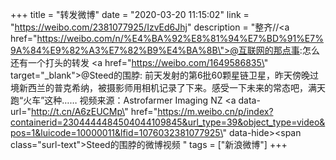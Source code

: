+++
title = "转发微博"
date = "2020-03-20 11:15:02"
link = "https://weibo.com/2381077925/IzvEd6Jhj"
description = "整齐//<a href=\"https://weibo.com/n/%E4%BA%92%E8%81%94%E7%BD%91%E7%9A%84%E9%82%A3%E7%82%B9%E4%BA%8B\">@互联网的那点事</a>:怎么还有一个打头的转发 <a href=\"https://weibo.com/1649586835\" target=\"_blank\">@Steed的围脖</a>: 前天发射的第6批60颗星链卫星，昨天傍晚过境新西兰的普克希纳，被摄影师用相机记录了下来。感受一下未来的常态吧，满天跑“火车”这种……  视频来源：Astrofarmer Imaging NZ  <a data-url=\"http://t.cn/A6zEUCMp\" href=\"https://m.weibo.cn/p/index?containerid=2304444484504044109845&url_type=39&object_type=video&pos=1&luicode=10000011&lfid=1076032381077925\" data-hide><span class=\"surl-text\">Steed的围脖的微博视频</span></a> "
tags = ["新浪微博"]
+++
